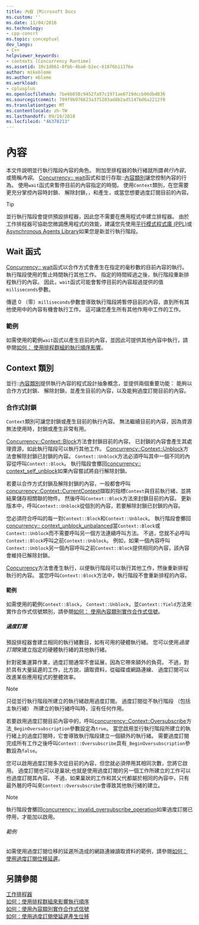 ```yaml
---
title: 內容 |Microsoft Docs
ms.custom: ''
ms.date: 11/04/2016
ms.technology:
- cpp-concrt
ms.topic: conceptual
dev_langs:
- C++
helpviewer_keywords:
- contexts [Concurrency Runtime]
ms.assetid: 10c1d861-8fbb-4ba0-b2ec-61876b11176e
author: mikeblome
ms.author: mblome
ms.workload:
- cplusplus
ms.openlocfilehash: 7be66658c9452fa97c1971ae6719dccb06dbd836
ms.sourcegitcommit: 799f9b976623a375203ad8b2ad5147bd6a2212f0
ms.translationtype: MT
ms.contentlocale: zh-TW
ms.lasthandoff: 09/19/2018
ms.locfileid: "46378213"
---
```

# <a name="contexts"></a>內容

本文件說明並行執行階段內容的角色。 附加至排程器的執行緒就所謂*執行內容*，或簡稱*內容*。 [Concurrency:: wait](reference/concurrency-namespace-functions.md#wait)函式和並行存取::[內容類別](../../parallel/concrt/reference/context-class.md)讓您控制內容的行為。 使用`wait`函式來暫停目前的內容指定的時間。 使用`Context`類別，在您需要更充分掌控內容時封鎖、 解除封鎖，，和產生，或當您想要過度訂閱目前的內容。

> [!TIP]
>  並行執行階段會提供預設排程器，因此您不需要在應用程式中建立排程器。 由於工作排程器可協助您微調應用程式的效能，建議您先使用[平行模式程式庫 (PPL)](../../parallel/concrt/parallel-patterns-library-ppl.md)或[Asynchronous Agents Library](../../parallel/concrt/asynchronous-agents-library.md)如果您是新並行執行階段。

## <a name="the-wait-function"></a>Wait 函式

[Concurrency:: wait](reference/concurrency-namespace-functions.md#wait)函式以合作方式會產生在指定的毫秒數的目前內容的執行。 執行階段使用的暫止時間執行其他工作。 指定的時間經過之後，執行階段重新排程執行的內容。 因此，`wait`函式可能會暫停目前的內容超過提供的值`milliseconds`參數。

傳遞 0 （零）`milliseconds`參數會導致執行階段將暫停目前的內容，直到所有其他使用中的內容有機會執行工作。 這可讓您產生所有其他作用中工作的工作。

### <a name="example"></a>範例

如需使用的範例`wait`函式以產生目前的內容，並因此可提供其他內容中執行，請參閱[如何： 使用排程群組的執行順序影響](../../parallel/concrt/how-to-use-schedule-groups-to-influence-order-of-execution.md)。

## <a name="the-context-class"></a>Context 類別

並行::[內容類別](../../parallel/concrt/reference/context-class.md)提供執行內容的程式設計抽象概念，並提供兩個重要功能： 能夠以合作方式封鎖、 解除封鎖，並產生目前的內容，以及能夠過度訂閱目前的內容。

### <a name="cooperative-blocking"></a>合作式封鎖

`Context`類別可讓您封鎖或產生目前的執行內容。 無法繼續目前的內容，因為資源無法使用時，封鎖或產生非常有用。

[Concurrency::Context::Block](reference/context-class.md#block)方法會封鎖目前的內容。 已封鎖的內容會產生其處理資源，如此執行階段可以執行其他工作。 [Concurrency::Context::Unblock](reference/context-class.md#unblock)方法會解除封鎖已封鎖的內容。 `Context::Unblock`方法必須呼叫其中一個不同的內容從呼叫`Context::Block`。 執行階段會擲回[concurrency:: context_self_unblock](../../parallel/concrt/reference/context-self-unblock-class.md)如果內容嘗試將自行解除封鎖。

若要以合作方式封鎖及解除封鎖的內容，一般都會呼叫[concurrency::Context::CurrentContext](reference/context-class.md#currentcontext)擷取的指標`Context`與目前執行緒，並將結果儲存相關聯的物件。 然後呼叫`Context::Block`方法來封鎖目前的內容。 更新版本中，呼叫`Context::Unblock`從個別的內容，若要解除封鎖已封鎖的內容。

您必須符合呼叫的每一對`Context::Block`和`Context::Unblock`。 執行階段會擲回[concurrency:: context_unblock_unbalanced](../../parallel/concrt/reference/context-unblock-unbalanced-class.md)當`Context::Block`或`Context::Unblock`而不需要呼叫另一個方法連續呼叫方法。 不過，您就不必呼叫`Context::Block`呼叫之前`Context::Unblock`。 例如，如果一個內容呼叫`Context::Unblock`另一個內容呼叫之前`Context::Block`提供相同的內容，該內容會維持已解除封鎖。

[Concurrency](reference/context-class.md#yield)方法會產生執行，以便執行階段可以執行其他工作，然後重新排程執行的內容。 當您呼叫`Context::Block`方法中，執行階段不會重新排程的內容。

#### <a name="example"></a>範例

如需使用的範例`Context::Block`， `Context::Unblock`，並`Context::Yield`方法來實作合作式信號類別，請參閱[如何： 使用內容類別實作合作式信號](../../parallel/concrt/how-to-use-the-context-class-to-implement-a-cooperative-semaphore.md)。

##### <a name="oversubscription"></a>過度訂閱

預設排程器會建立相同的執行緒數目，如有可用的硬體執行緒。 您可以使用*過度訂閱*來建立指定的硬體執行緒的其他執行緒。

針對密集運算作業，過度訂閱通常不會延展，因為它帶來額外的負荷。 不過，對於具有大量延遲的工作，比方說，讀取資料，從磁碟或網路連線、 過度訂閱可以改進某些應用程式的整體效率。

> [!NOTE]
>  只從並行執行階段所建立的執行緒啟用過度訂閱。 過度訂閱從不執行階段 （包括主執行緒） 所建立的執行緒呼叫時，沒有任何作用。

若要啟用過度訂閱目前內容中的，呼叫[concurrency::Context::Oversubscribe](reference/context-class.md#oversubscribe)方法`_BeginOversubscription`參數設定為`true`。 當您啟用並行執行階段所建立的執行緒上的過度訂閱時，它會導致執行階段建立一個額外的執行緒。 需要過度訂閱完成所有工作之後呼叫`Context::Oversubscribe`具有`_BeginOversubscription`參數設為`false`。

您可以啟用過度訂閱多次從目前的內容，但您就必須停用其相同次數，您將它啟用。 過度訂閱也可以是巢狀;也就是使用過度訂閱的另一個工作所建立的工作可以也過度訂閱其內容。 不過，如果巢狀的工作和其父代都屬於相同的內容中，只有最外層的呼叫來`Context::Oversubscribe`會導致其他執行緒的建立。

> [!NOTE]
>  執行階段會擲回[concurrency:: invalid_oversubscribe_operation](../../parallel/concrt/reference/invalid-oversubscribe-operation-class.md)如果過度訂閱已停用，才能加以啟用。

###### <a name="example"></a>範例

如需使用過度訂閱位移的延遲所造成的網路連線讀取資料的範例，請參閱[如何： 使用過度訂閱位移延遲](../../parallel/concrt/how-to-use-oversubscription-to-offset-latency.md)。

## <a name="see-also"></a>另請參閱

[工作排程器](../../parallel/concrt/task-scheduler-concurrency-runtime.md)<br/>
[如何：使用排程群組來影響執行順序](../../parallel/concrt/how-to-use-schedule-groups-to-influence-order-of-execution.md)<br/>
[如何：使用內容類別實作合作式信號](../../parallel/concrt/how-to-use-the-context-class-to-implement-a-cooperative-semaphore.md)<br/>
[如何：使用過度訂閱使延遲產生位移](../../parallel/concrt/how-to-use-oversubscription-to-offset-latency.md)

